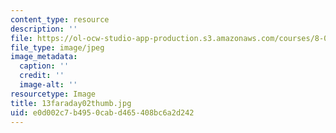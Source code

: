```yaml
---
content_type: resource
description: ''
file: https://ol-ocw-studio-app-production.s3.amazonaws.com/courses/8-02t-electricity-and-magnetism-spring-2005/e0d002c7b4950cabd465408bc6a2d242_13faraday02thumb.jpg
file_type: image/jpeg
image_metadata:
  caption: ''
  credit: ''
  image-alt: ''
resourcetype: Image
title: 13faraday02thumb.jpg
uid: e0d002c7-b495-0cab-d465-408bc6a2d242
---
```

